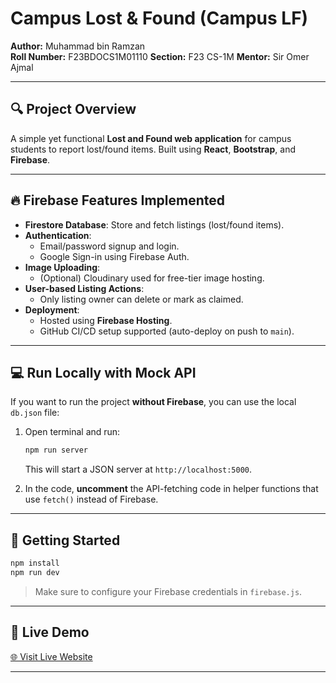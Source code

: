 # Campus Lost & Found (Campus LF)

**Author:** Muhammad bin Ramzan  
**Roll Number:** F23BDOCS1M01110
**Section:** F23 CS-1M
**Mentor:** Sir Omer Ajmal


---

## 🔍 Project Overview

A simple yet functional **Lost and Found web application** for campus students to report lost/found items. Built using **React**, **Bootstrap**, and **Firebase**.

---

## 🔥 Firebase Features Implemented

- **Firestore Database**: Store and fetch listings (lost/found items).
- **Authentication**:
  - Email/password signup and login.
  - Google Sign-in using Firebase Auth.
- **Image Uploading**:
  - (Optional) Cloudinary used for free-tier image hosting.
- **User-based Listing Actions**:
  - Only listing owner can delete or mark as claimed.
- **Deployment**:
  - Hosted using **Firebase Hosting**.
  - GitHub CI/CD setup supported (auto-deploy on push to `main`).

---

## 💻 Run Locally with Mock API

If you want to run the project **without Firebase**, you can use the local `db.json` file:

1. Open terminal and run:
   ```bash
   npm run server
   ```
   This will start a JSON server at `http://localhost:5000`.

2. In the code, **uncomment** the API-fetching code in helper functions that use `fetch()` instead of Firebase.

---

## 🚀 Getting Started

```bash
npm install
npm run dev
```

> Make sure to configure your Firebase credentials in `firebase.js`.

---

## 🔗 Live Demo

[🌐 Visit Live Website](https://campus-lf.web.app)

---

